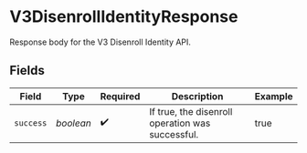 # V3DisenrollIdentityResponse

Response body for the V3 Disenroll Identity API.


## Fields

| Field                                            | Type                                             | Required                                         | Description                                      | Example                                          |
| ------------------------------------------------ | ------------------------------------------------ | ------------------------------------------------ | ------------------------------------------------ | ------------------------------------------------ |
| `success`                                        | *boolean*                                        | :heavy_check_mark:                               | If true, the disenroll operation was successful. | true                                             |